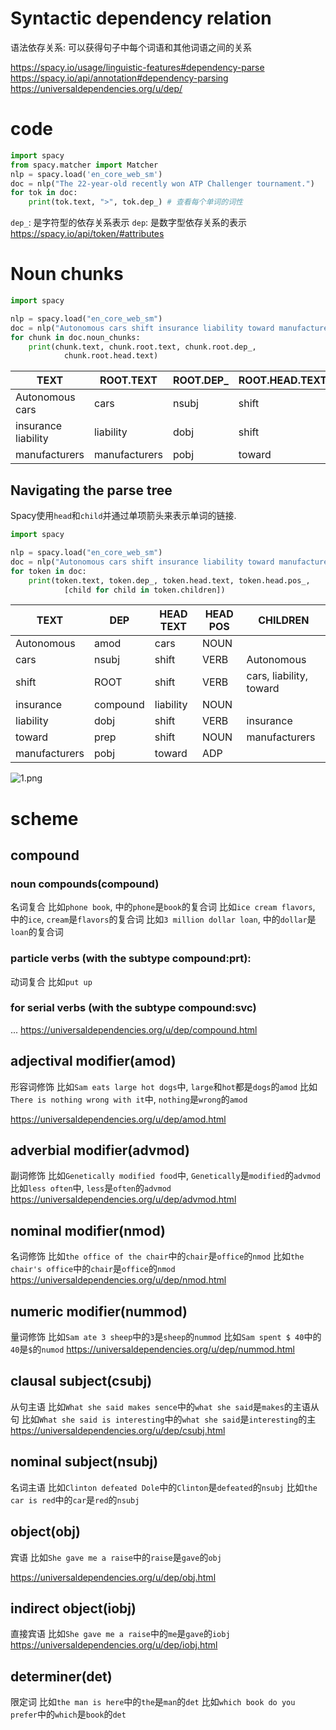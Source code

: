 
# Syntactic dependency relation
语法依存关系: 可以获得句子中每个词语和其他词语之间的关系

https://spacy.io/usage/linguistic-features#dependency-parse
https://spacy.io/api/annotation#dependency-parsing
https://universaldependencies.org/u/dep/


# code

```python
import spacy
from spacy.matcher import Matcher 
nlp = spacy.load('en_core_web_sm')
doc = nlp("The 22-year-old recently won ATP Challenger tournament.")
for tok in doc:
    print(tok.text, ">", tok.dep_) # 查看每个单词的词性
```

`dep_`: 是字符型的依存关系表示
`dep`: 是数字型依存关系的表示
https://spacy.io/api/token/#attributes


# Noun chunks
```python
import spacy

nlp = spacy.load("en_core_web_sm")
doc = nlp("Autonomous cars shift insurance liability toward manufacturers")
for chunk in doc.noun_chunks:
    print(chunk.text, chunk.root.text, chunk.root.dep_,
            chunk.root.head.text)
```



TEXT|ROOT.TEXT|ROOT.DEP_|ROOT.HEAD.TEXT
--|--|--|--
Autonomous cars|cars|nsubj|shift
insurance liability|liability|dobj|shift
manufacturers|manufacturers|pobj|toward


## Navigating the parse tree
Spacy使用`head`和`child`并通过单项箭头来表示单词的链接.
```python
import spacy

nlp = spacy.load("en_core_web_sm")
doc = nlp("Autonomous cars shift insurance liability toward manufacturers")
for token in doc:
    print(token.text, token.dep_, token.head.text, token.head.pos_,
            [child for child in token.children])
```

TEXT|DEP|HEAD TEXT|HEAD POS|CHILDREN
--|--|--|--|--
Autonomous|amod|cars|NOUN|
cars|nsubj|shift|VERB|Autonomous
shift|ROOT|shift|VERB|cars, liability, toward
insurance|compound|liability|NOUN|
liability|dobj|shift|VERB|insurance
toward|prep|shift|NOUN|manufacturers
manufacturers|pobj|toward|ADP|

![1.png](1.png)


# scheme

## compound

###  noun compounds(compound)
名词复合
比如`phone book`, 中的`phone`是`book`的复合词
比如`ice cream flavors`, 中的`ice`, `cream`是`flavors`的复合词
比如`3 million dollar loan`, 中的`dollar`是`loan`的复合词
### particle verbs (with the subtype compound:prt):
动词复合
比如`put up`
### for serial verbs (with the subtype compound:svc)
...
https://universaldependencies.org/u/dep/compound.html


## adjectival modifier(amod)
形容词修饰
比如`Sam eats large hot dogs`中, `large`和`hot`都是`dogs`的`amod`
比如`There is nothing wrong with it`中, `nothing`是`wrong`的`amod`

https://universaldependencies.org/u/dep/amod.html

## adverbial modifier(advmod)
副词修饰
比如`Genetically modified food`中, `Genetically`是`modified`的`advmod`
比如`less often`中, `less`是`often`的`advmod`
https://universaldependencies.org/u/dep/advmod.html

## nominal modifier(nmod)
名词修饰
比如`the office of the chair`中的`chair`是`office`的`nmod`
比如`the chair's office`中的`chair`是`office`的`nmod`
https://universaldependencies.org/u/dep/nmod.html

## numeric modifier(nummod)
量词修饰
比如`Sam ate 3 sheep`中的`3`是`sheep`的`nummod`
比如`Sam spent $ 40`中的`40`是`$`的`numod`
https://universaldependencies.org/u/dep/nummod.html

## clausal subject(csubj)
从句主语
比如`What she said makes sence`中的`what she said`是`makes`的主语从句
比如`What she said is interesting`中的`what she said`是`interesting`的主
https://universaldependencies.org/u/dep/csubj.html


## nominal subject(nsubj)
名词主语
比如`Clinton defeated Dole`中的`Clinton`是`defeated`的`nsubj`
比如`the car is red`中的`car`是`red`的`nsubj`


## object(obj)
宾语
比如`She gave me a raise`中的`raise`是`gave`的`obj`


https://universaldependencies.org/u/dep/obj.html


## indirect object(iobj)
直接宾语
比如`She gave me a raise`中的`me`是`gave`的`iobj`
https://universaldependencies.org/u/dep/iobj.html



## determiner(det)
限定词
比如`the man is here`中的`the`是`man`的`det`
比如`which book do you prefer`中的`which`是`book`的`det`



